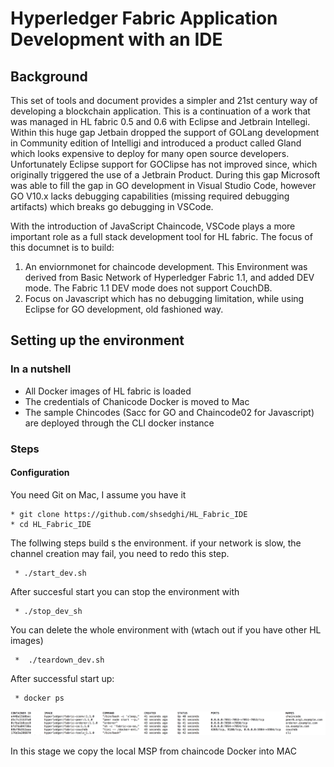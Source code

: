 # Hyperledger Fabric Application Development with an IDE
## Background
This set of tools and document provides a simpler and 21st century way of developing a blockchain application. This is a continuation of a work that was managed in HL fabric 0.5 and 0.6 with Eclipse and Jetbrain Intellegi. Within this huge gap Jetbain dropped the support of GOLang development in Community edition of Intelligi and introduced a product called Gland which looks expensive to deploy for many open source developers. Unfortunately Eclipse support for GOClipse has not improved since, which originally triggered the use of a Jetbrain Product. During this gap Microsoft was able to fill the gap in GO development in Visual Studio Code, however GO V10.x lacks debugging capabilities (missing required debugging artifacts) which breaks go debugging in VSCode. 

With the introduction of JavaScript Chaincode, VSCode plays a more important role as a full stack development tool for HL fabric. The focus of this documnet is to build:

1. An enviornmonet for chaincode development. This Environment was derived from Basic Network of Hyperledger Fabric 1.1, and added DEV mode. The Fabric 1.1 DEV mode does not support CouchDB.
2. Focus on Javascript which has no debugging limitation, while using Eclipse for GO development, old fashioned way.


## Setting up the environment

### In a nutshell

* All Docker images of HL fabric is loaded
* The credentials of Chanicode Docker is moved to Mac
* The sample Chincodes (Sacc for GO and Chaincode02 for Javascript) are deployed through the CLI docker instance

### Steps

#### Configuration ####

You need Git on Mac, I assume you have it
```
* git clone https://github.com/shsedghi/HL_Fabric_IDE
* cd HL_Fabric_IDE
```
The follwing steps build s the environment. if your network is slow, the channel creation may fail, you need to redo this step.
```
 * ./start_dev.sh
```
After succesful start you can stop the environment with
```
 * ./stop_dev_sh
```
You can delete the whole environment with (wtach out if you have other HL images)
```
 *  ./teardown_dev.sh
```
After successful start up:
```
 * docker ps
```
![](images/Docker_PS.png)

In this stage we copy the local MSP from chaincode Docker into MAC














